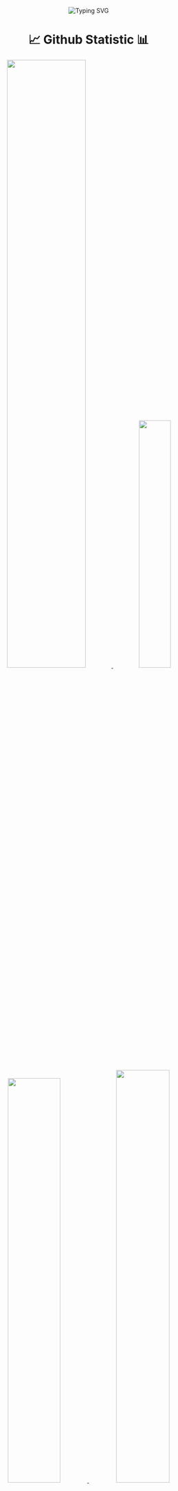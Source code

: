 <p align="center">
  <img src="https://readme-typing-svg.herokuapp.com?color=%23FFFFFF&size=40&center=true&width=600&height=69&lines=👋+Hi+there!+😎;✋+Welcome+To+My+Profile+😇;👨‍💻+I+love+Programming+💻;🌱+Nature+🌸;🌠+Astronomy+🌌;🧗‍♂️+Hiking+🗻;🧭+Exploring+🗺️;⌛+History+📜;📰+Research+🏆;🎼+And+create+some+Music+🎵" alt="Typing SVG">
</p>

<h1 align="center">📈 Github Statistic 📊</h1>
<p align="center">
  <a href="https://github.com/SageSyntax">
    <img width="60.2%" src="https://github-readme-stats-eight-theta.vercel.app/api?username=SageSyntax&show_icons=true&theme=dark&include_all_commits=true&count_private=true&icon_color=FFFFFF&bg_color=000000"/>
    <img width="38.4%" src="https://github-readme-stats-eight-theta.vercel.app/api/top-langs/?username=SageSyntax&layout=compact&langs_count=10&theme=dark&bg_color=000000"/>
    <img width="49.1%" src="https://github-readme-streak-stats.herokuapp.com/?user=SageSyntax&theme=highcontrast&fire=ffffff&ring=ffffff&border=ffffff&currStreakLabel=ffffff"/>
    <img width="49.6%" src="https://github-profile-trophy.vercel.app/?username=SageSyntax&theme=onestar&column=5&margin-w=10&margin-h=10"/>
    <img width="99.4%" src="https://github-readme-activity-graph.vercel.app/graph?username=SageSyntax&theme=react-dark&bg_color=000000&color=FFFFFF"/>
  </a>
</p>
